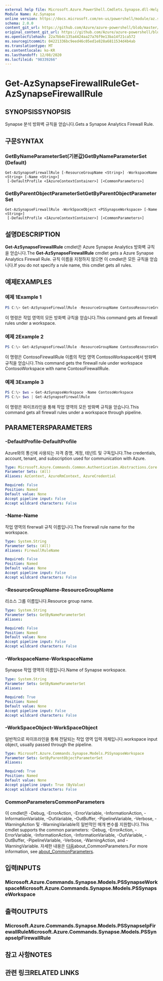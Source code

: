 ```yaml
---
external help file: Microsoft.Azure.PowerShell.Cmdlets.Synapse.dll-Help.xml
Module Name: Az.Synapse
online version: https://docs.microsoft.com/en-us/powershell/module/az.synapse/get-azsynapsefirewallrule
schema: 2.0.0
content_git_url: https://github.com/Azure/azure-powershell/blob/master/src/Synapse/Synapse/help/Get-AzSynapseFirewallRule.md
original_content_git_url: https://github.com/Azure/azure-powershell/blob/master/src/Synapse/Synapse/help/Get-AzSynapseFirewallRule.md
ms.openlocfilehash: 22a7bb4c135a4424aa27a76f9e13ba14f21ca572
ms.sourcegitcommit: 04221336bc9eed46c05ed1e828a6811534d4b4ab
ms.translationtype: MT
ms.contentlocale: ko-KR
ms.lasthandoff: 12/08/2020
ms.locfileid: "98339266"
---
```

# <span data-ttu-id="d04cf-101">Get-AzSynapseFirewallRule</span><span class="sxs-lookup"><span data-stu-id="d04cf-101">Get-AzSynapseFirewallRule</span></span>

## <span data-ttu-id="d04cf-102">SYNOPSIS</span><span class="sxs-lookup"><span data-stu-id="d04cf-102">SYNOPSIS</span></span>
<span data-ttu-id="d04cf-103">Synapse 분석 방화벽 규칙을 얻습니다.</span><span class="sxs-lookup"><span data-stu-id="d04cf-103">Gets a Synapse Analytics Firewall Rule.</span></span>

## <span data-ttu-id="d04cf-104">구문</span><span class="sxs-lookup"><span data-stu-id="d04cf-104">SYNTAX</span></span>

### <span data-ttu-id="d04cf-105">GetByNameParameterSet(기본값)</span><span class="sxs-lookup"><span data-stu-id="d04cf-105">GetByNameParameterSet (Default)</span></span>
```
Get-AzSynapseFirewallRule [-ResourceGroupName <String>] -WorkspaceName <String> [-Name <String>]
 [-DefaultProfile <IAzureContextContainer>] [<CommonParameters>]
```

### <span data-ttu-id="d04cf-106">GetByParentObjectParameterSet</span><span class="sxs-lookup"><span data-stu-id="d04cf-106">GetByParentObjectParameterSet</span></span>
```
Get-AzSynapseFirewallRule -WorkSpaceObject <PSSynapseWorkspace> [-Name <String>]
 [-DefaultProfile <IAzureContextContainer>] [<CommonParameters>]
```

## <span data-ttu-id="d04cf-107">설명</span><span class="sxs-lookup"><span data-stu-id="d04cf-107">DESCRIPTION</span></span>
<span data-ttu-id="d04cf-108">**Get-AzSynapseFirewallRule** cmdlet은 Azure Synapse Analytics 방화벽 규칙을 얻습니다.</span><span class="sxs-lookup"><span data-stu-id="d04cf-108">The **Get-AzSynapseFirewallRule** cmdlet gets a Azure Synapse Analytics Firewall Rule.</span></span>
<span data-ttu-id="d04cf-109">규칙 이름을 지정하지 않으면 이 cmdlet은 모든 규칙을 얻습니다.</span><span class="sxs-lookup"><span data-stu-id="d04cf-109">If you do not specify a rule name, this cmdlet gets all rules.</span></span>

## <span data-ttu-id="d04cf-110">예제</span><span class="sxs-lookup"><span data-stu-id="d04cf-110">EXAMPLES</span></span>

### <span data-ttu-id="d04cf-111">예제 1</span><span class="sxs-lookup"><span data-stu-id="d04cf-111">Example 1</span></span>
```powershell
PS C:\> Get-AzSynapseFirewallRule -ResourceGroupName ContosoResourceGroup -WorkspaceName ContosoWorkspace
```

<span data-ttu-id="d04cf-112">이 명령은 작업 영역의 모든 방화벽 규칙을 얻습니다.</span><span class="sxs-lookup"><span data-stu-id="d04cf-112">This command gets all firewall rules under a workspace.</span></span>

### <span data-ttu-id="d04cf-113">예제 2</span><span class="sxs-lookup"><span data-stu-id="d04cf-113">Example 2</span></span>
```powershell
PS C:\> Get-AzSynapseFirewallRule -ResourceGroupName ContosoResourceGroup -WorkspaceName ContosoWorkspace -Name ContosoFirewallRule
```

<span data-ttu-id="d04cf-114">이 명령은 ContosoFirewallRule 이름의 작업 영역 ContosoWorkspace에서 방화벽 규칙을 얻습니다.</span><span class="sxs-lookup"><span data-stu-id="d04cf-114">This command gets the firewall rule under workspace ContosoWorkspace with name ContosoFirewallRule.</span></span>

### <span data-ttu-id="d04cf-115">예제 3</span><span class="sxs-lookup"><span data-stu-id="d04cf-115">Example 3</span></span>
```powershell
PS C:\> $ws = Get-AzSynapseWorkspace -Name ContosoWorkspace
PS C:\> $ws | Get-AzSynapseFirewallRule
```

<span data-ttu-id="d04cf-116">이 명령은 파이프라인을 통해 작업 영역의 모든 방화벽 규칙을 얻습니다.</span><span class="sxs-lookup"><span data-stu-id="d04cf-116">This command gets all firewall rules under a workspace through pipeline.</span></span>

## <span data-ttu-id="d04cf-117">PARAMETERS</span><span class="sxs-lookup"><span data-stu-id="d04cf-117">PARAMETERS</span></span>

### <span data-ttu-id="d04cf-118">-DefaultProfile</span><span class="sxs-lookup"><span data-stu-id="d04cf-118">-DefaultProfile</span></span>
<span data-ttu-id="d04cf-119">Azure와의 통신에 사용되는 자격 증명, 계정, 테넌트 및 구독입니다.</span><span class="sxs-lookup"><span data-stu-id="d04cf-119">The credentials, account, tenant, and subscription used for communication with Azure.</span></span>

```yaml
Type: Microsoft.Azure.Commands.Common.Authentication.Abstractions.Core.IAzureContextContainer
Parameter Sets: (All)
Aliases: AzContext, AzureRmContext, AzureCredential

Required: False
Position: Named
Default value: None
Accept pipeline input: False
Accept wildcard characters: False
```

### <span data-ttu-id="d04cf-120">-Name</span><span class="sxs-lookup"><span data-stu-id="d04cf-120">-Name</span></span>
<span data-ttu-id="d04cf-121">작업 영역의 firerwall 규칙 이름입니다.</span><span class="sxs-lookup"><span data-stu-id="d04cf-121">The firerwall rule name for the workspace.</span></span>

```yaml
Type: System.String
Parameter Sets: (All)
Aliases: FirewallRuleName

Required: False
Position: Named
Default value: None
Accept pipeline input: False
Accept wildcard characters: False
```

### <span data-ttu-id="d04cf-122">-ResourceGroupName</span><span class="sxs-lookup"><span data-stu-id="d04cf-122">-ResourceGroupName</span></span>
<span data-ttu-id="d04cf-123">리소스 그룹 이름입니다.</span><span class="sxs-lookup"><span data-stu-id="d04cf-123">Resource group name.</span></span>

```yaml
Type: System.String
Parameter Sets: GetByNameParameterSet
Aliases:

Required: False
Position: Named
Default value: None
Accept pipeline input: False
Accept wildcard characters: False
```

### <span data-ttu-id="d04cf-124">-WorkspaceName</span><span class="sxs-lookup"><span data-stu-id="d04cf-124">-WorkspaceName</span></span>
<span data-ttu-id="d04cf-125">Synapse 작업 영역의 이름입니다.</span><span class="sxs-lookup"><span data-stu-id="d04cf-125">Name of Synapse workspace.</span></span>

```yaml
Type: System.String
Parameter Sets: GetByNameParameterSet
Aliases:

Required: True
Position: Named
Default value: None
Accept pipeline input: False
Accept wildcard characters: False
```

### <span data-ttu-id="d04cf-126">-WorkSpaceObject</span><span class="sxs-lookup"><span data-stu-id="d04cf-126">-WorkSpaceObject</span></span>
<span data-ttu-id="d04cf-127">일반적으로 파이프라인을 통해 전달되는 작업 영역 입력 개체입니다.</span><span class="sxs-lookup"><span data-stu-id="d04cf-127">workspace input object, usually passed through the pipeline.</span></span>

```yaml
Type: Microsoft.Azure.Commands.Synapse.Models.PSSynapseWorkspace
Parameter Sets: GetByParentObjectParameterSet
Aliases:

Required: True
Position: Named
Default value: None
Accept pipeline input: True (ByValue)
Accept wildcard characters: False
```

### <span data-ttu-id="d04cf-128">CommonParameters</span><span class="sxs-lookup"><span data-stu-id="d04cf-128">CommonParameters</span></span>
<span data-ttu-id="d04cf-129">이 cmdlet은 -Debug, -ErrorAction, -ErrorVariable, -InformationAction, -InformationVariable, -OutVariable, -OutBuffer, -PipelineVariable, -Verbose, -WarningAction 및 -WarningVariable의 일반적인 매개 변수를 지원합니다.</span><span class="sxs-lookup"><span data-stu-id="d04cf-129">This cmdlet supports the common parameters: -Debug, -ErrorAction, -ErrorVariable, -InformationAction, -InformationVariable, -OutVariable, -OutBuffer, -PipelineVariable, -Verbose, -WarningAction, and -WarningVariable.</span></span> <span data-ttu-id="d04cf-130">자세한 내용은 [다음](http://go.microsoft.com/fwlink/?LinkID=113216)about_CommonParameters.</span><span class="sxs-lookup"><span data-stu-id="d04cf-130">For more information, see [about_CommonParameters](http://go.microsoft.com/fwlink/?LinkID=113216).</span></span>

## <span data-ttu-id="d04cf-131">입력</span><span class="sxs-lookup"><span data-stu-id="d04cf-131">INPUTS</span></span>

### <span data-ttu-id="d04cf-132">Microsoft.Azure.Commands.Synapse.Models.PSSynapseWorkspace</span><span class="sxs-lookup"><span data-stu-id="d04cf-132">Microsoft.Azure.Commands.Synapse.Models.PSSynapseWorkspace</span></span>

## <span data-ttu-id="d04cf-133">출력</span><span class="sxs-lookup"><span data-stu-id="d04cf-133">OUTPUTS</span></span>

### <span data-ttu-id="d04cf-134">Microsoft.Azure.Commands.Synapse.Models.PSSynapseIpFirewallRule</span><span class="sxs-lookup"><span data-stu-id="d04cf-134">Microsoft.Azure.Commands.Synapse.Models.PSSynapseIpFirewallRule</span></span>

## <span data-ttu-id="d04cf-135">참고 사항</span><span class="sxs-lookup"><span data-stu-id="d04cf-135">NOTES</span></span>

## <span data-ttu-id="d04cf-136">관련 링크</span><span class="sxs-lookup"><span data-stu-id="d04cf-136">RELATED LINKS</span></span>
